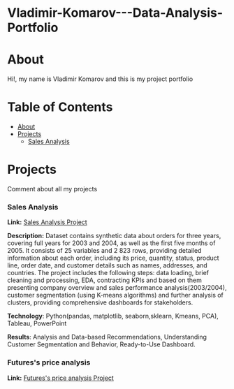 # Vladimir-Komarov---Data-Analysis-Portfolio

# About 

Hi!, my name is Vladimir Komarov and this is my project portfolio 


# Table of Contents
- [About](#section-1)
- [Projects](#section-2)
  - [Sales Analysis](#subsection-21)
<!-- The rest of your content goes here -->


# Projects
 Comment about all my projects 
### Sales Analysis

**Link:** [Sales Analysis Project](https://github.com/BuravV/Vladimir-Komarov---Data-Analysis-Portfolio/tree/main/Sales%20Analysis)

**Description:** Dataset contains synthetic data about orders for  three years, covering full years for 2003 and 2004, as well as the first five months of 2005. It consists of 25 variables and 2 823 rows, providing detailed information about each order, including its price, quantity, status, product line, order date, and customer details such as names, addresses, and countries. The project includes the following steps: data loading, brief cleaning and processing, EDA, contracting KPIs and based on them presenting company overview and sales performance analysis(2003/2004), customer segmentation (using K-means algorithms) and further analysis of clusters, providing comprehensive dashboards for stakeholders. 

**Technology**: Python(pandas, matplotlib, seaborn,sklearn, Kmeans, PCA), Tableau, PowerPoint  

**Results**: Analysis and Data-based Recommendations, Understanding Customer Segmentation and Behavior, Ready-to-Use Dashboard.

### Futures's price analysis 

**Link:** [Futures's price analysis Project]([https://github.com/BuravV/Vladimir-Komarov---Data-Analysis-Portfolio/tree/main/Sales%20Analysis](https://github.com/BuravV/Vladimir-Komarov---Data-Analysis-Portfolio/tree/main/Futures's%20price%20analysis))


